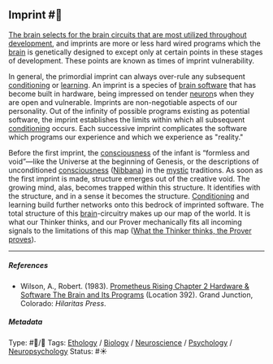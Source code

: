 ## Imprint  #🧠

[The brain selects for the brain circuits that are most utilized throughout development](The%20brain%20selects%20for%20the%20brain%20circuits%20that%20are%20most%20utilized%20throughout%20development.md), and imprints are more or less hard wired programs which the [brain](Brain.md) is genetically designed to except only at certain points in these stages of development. These points are known as times of imprint vulnerability. 

In general, the primordial imprint can always over-rule any subsequent [conditioning](Conditioning.md) or [learning](). An imprint is a species of [brain software](The%20brains%20hardware%20and%20software.md) that has become built in hardware, being impressed on tender [neuron](Neuron.md)s when they are open and vulnerable. Imprints are non-negotiable aspects of our personality. Out of the infinity of possible programs existing as potential software, the imprint establishes the limits within which all subsequent [conditioning](Conditioning.md) occurs. Each successive imprint complicates the software which programs our experience and which we experience as "reality."

Before the first imprint, the [consciousness](Consciousness.md) of the infant is “formless and void”—like the Universe at the beginning of Genesis, or the descriptions of unconditioned [consciousness](Consciousness.md) ([Nibbana](Nibbana.md)) in the [mystic](Mysticism.md) traditions. As soon as the first imprint is made, structure emerges out of the creative void. The growing mind, alas, becomes trapped within this structure. It identifies with the structure, and in a sense it becomes the structure. [Conditioning](Conditioning.md) and learning build further networks onto this bedrock of imprinted software. The total structure of this [brain](Brain.md)-circuitry makes up our map of the world. It is what our Thinker thinks, and our Prover mechanically fits all incoming signals to the limitations of this map ([What the Thinker thinks, the Prover proves](What%20the%20Thinker%20thinks,%20the%20Prover%20proves.md)).

---

##### References

* Wilson, A., Robert. (1983). [Prometheus Rising Chapter 2 Hardware & Software The Brain and Its Programs](Prometheus%20Rising%20Chapter%202%20Hardware%20&%20Software%20The%20Brain%20and%20Its%20Programs.md) (Location 392). Grand Junction, Colorado: *Hilaritas Press*.

##### Metadata

Type: #🔵/🔵 
Tags: [Ethology]() / [Biology]() / [Neuroscience](Neuroscience.md) / [Psychology](Psychology.md) / [Neuropsychology](Neuropsychology.md)
Status: #☀️ 
